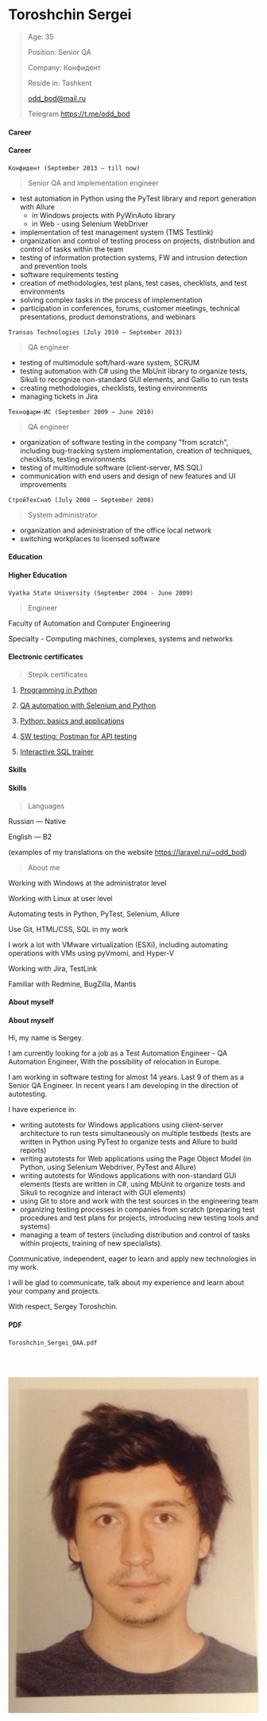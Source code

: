 # Toroshchin Sergei

> Age: 35
>
> Position: Senior QA
>
> Company: Конфидент
>
> Reside in: Tashkent
>
> odd_bod@mail.ru
>
> Telegram https://t.me/odd_bod

<!-- tabs:start -->

#### **Career**

#### Career

```
Конфидент (September 2013 — till now)
```

> Senior QA and implementation engineer

- test automation in Python using the PyTest library and report generation with Allure
  - in Windows projects with PyWinAuto library
  - in Web - using Selenium WebDriver
- implementation of test management system (TMS Testlink)
- organization and control of testing process on projects, distribution and control of tasks within the team
- testing of information protection systems, FW and intrusion detection and prevention tools
- software requirements testing
- creation of methodologies, test plans, test cases, checklists, and test environments
- solving complex tasks in the process of implementation
- participation in conferences, forums, customer meetings, technical presentations, product demonstrations, and 
webinars

```
Transas Technologies (July 2010 — September 2013)
```

> QA engineer

- testing of multimodule soft/hard-ware system, SCRUM
- testing automation with C# using the MbUnit library to organize tests, Sikuli to recognize non-standard GUI
elements, and Gallio to run tests
- creating methodologies, checklists, testing environments
- managing tickets in Jira

```
Технофарм-ИС (September 2009 — June 2010)
```

> QA engineer

- organization of software testing in the company "from scratch", including bug-tracking system implementation, 
creation of techniques, checklists, testing environments
- testing of multimodule software (client-server, MS SQL)
- communication with end users and design of new features and UI improvements

```
СтройТехСнаб (July 2008 — September 2008)
```

> System administrator

- organization and administration of the office local network
- switching workplaces to licensed software


#### **Education**

#### Higher Education

```
Vyatka State University (September 2004 - June 2009)
```

> Engineer

Faculty of Automation and Computer Engineering

Specialty - Computing machines, complexes, systems and networks

#### Electronic certificates

> Stepik certificates

1) [Programming in Python](https://stepik.org/cert/1030018)

2) [QA automation with Selenium and Python](https://stepik.org/cert/1749825)

3) [Python: basics and applications](https://stepik.org/cert/1057326)

4) [SW testing: Postman for API testing](https://stepik.org/cert/1892452)

5) [Interactive SQL trainer](https://stepik.org/cert/1882215)


#### **Skills**

#### Skills

> Languages

Russian — Native

English — B2

(examples of my translations on the website https://laravel.ru/~odd_bod)

> About me	

Working with Windows at the administrator level

Working with Linux at user level

Automating tests in Python, PyTest, Selenium, Allure

Use Git, HTML/CSS, SQL in my work

I work a lot with VMware virtualization (ESXi), including automating operations with VMs using pyVmomi, and 
Hyper-V

Working with Jira, TestLink

Familiar with Redmine, BugZilla, Mantis


#### **About myself**

#### About myself

Hi, my name is Sergey.

I am currently looking for a job as a Test Automation Engineer - QA Automation Engineer,
With the possibility of relocation in Europe.

I am working in software testing for almost 14 years.
Last 9 of them as a Senior QA Engineer.
In recent years I am developing in the direction of autotesting.

I have experience in:
- writing autotests for Windows applications using client-server architecture to run tests simultaneously on multiple testbeds (tests are written in Python using PyTest to organize tests and Allure to build reports)
- writing autotests for Web applications using the Page Object Model (in Python, using Selenium Webdriver, PyTest and Allure)
- writing autotests for Windows applications with non-standard GUI elements (tests are written in C#, using MbUnit to organize tests and Sikuli to recognize and interact with GUI elements)
- using Git to store and work with the test sources in the engineering team
- organizing testing processes in companies from scratch (preparing test procedures and test plans for projects, introducing new testing tools and systems)
- managing a team of testers (including distribution and control of tasks within projects, training of new specialists).

Communicative, independent, eager to learn and apply new technologies in my work.

I will be glad to communicate, talk about my experience and learn about your company and projects.

With respect, 
Sergey Toroshchin.



#### **PDF**

```pdf
Toroshchin_Sergei_QAA.pdf
``` 

<!-- tabs:end -->

<!-- slide:break-68 -->

<br>
<br>

![Картинка](/resources/avatar.jpg ':size=33%')
